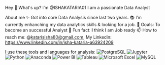 Hey 👋 What's up?
I’m @ISHAKATARIA01
I am a passionate Data Analyst

About me
✨ Got into core Data Analysis since last two years.
📚 I’m currently enhanching my data analytics skills & looking for a job.
🎯 Goals: To become an successful Analyst
🎲 Fun fact: I think I am Job ready
📫 How to reach me: @katarisisha80@gmail.com, My Linkedin: https://www.linkedin.com/in/isha-kataria-a63924209

I use these tools and languages for analysis:
![PostgreSQL](https://img.icons8.com/color/48/000000/postgreesql.png) ![Jupyter](https://img.icons8.com/color/48/000000/jupyter-logo.png) ![Python](https://img.icons8.com/color/48/000000/python.png) ![Anaconda](https://img.icons8.com/windows/32/000000/anaconda.png) ![Power BI](https://img.icons8.com/color/48/000000/power-bi.png) ![Tableau](https://img.icons8.com/color/48/000000/tableau-software.png) ![Microsoft Excel](https://img.icons8.com/color/48/000000/microsoft-excel-2019.png) ![MySQL](https://img.icons8.com/ios-filled/50/000000/mysql-logo.png)






